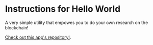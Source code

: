 # Instructions for Hello World

A very simple utility that empowes you to do your own research on the blockchain!

[Check out this app's repository!](https://github.com/PlebeiusGaragicus/eOS-plebtools-monitor).
